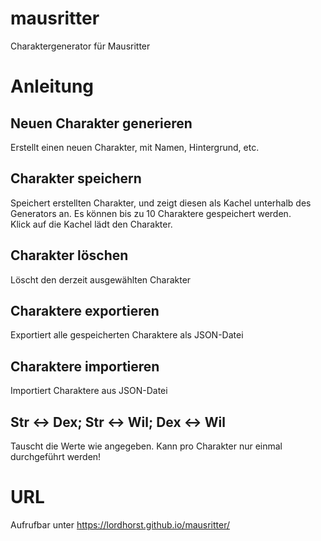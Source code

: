 # mausritter
Charaktergenerator für Mausritter

# Anleitung
## Neuen Charakter generieren
Erstellt einen neuen Charakter, mit Namen, Hintergrund, etc.
## Charakter speichern
Speichert erstellten Charakter, und zeigt diesen als Kachel unterhalb des Generators an. Es können bis zu 10 Charaktere gespeichert werden.<br>
Klick auf die Kachel lädt den Charakter.
## Charakter löschen
Löscht den derzeit ausgewählten Charakter
## Charaktere exportieren
Exportiert alle gespeicherten Charaktere als JSON-Datei
## Charaktere importieren
Importiert Charaktere aus JSON-Datei

## Str <-> Dex; Str <-> Wil; Dex <-> Wil
Tauscht die Werte wie angegeben. Kann pro Charakter nur einmal durchgeführt werden!

# URL
Aufrufbar unter https://lordhorst.github.io/mausritter/

